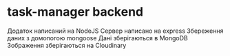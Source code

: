 # task-manager backend


Додаток написаний на NodeJS
Сервер написано на express
Збереження даних з домопогою mongoose
Дані зберігаються в MongoDB
Зображення зберігаються на Cloudinary
